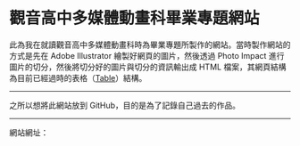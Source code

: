 # 觀音高中多媒體動畫科畢業專題網站
此為我在就讀觀音高中多媒體動畫科時為畢業專題所製作的網站。當時製作網站的方式是先在 Adobe Illustrator 繪製好網頁的圖片，然後透過 Photo Impact 進行圖片的切分，然後將切分好的圖片與切分的資訊輸出成 HTML 檔案，其網頁結構為目前已經過時的表格（[Table](https://developer.mozilla.org/en-US/docs/Web/HTML/Element/table "Table")）結構。

------------

之所以想將此網站放到 GitHub，目的是為了記錄自己過去的作品。

------------

網站網址：